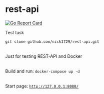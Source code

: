 # rest-api
[![Go Report Card](https://goreportcard.com/badge/github.com/nick1729/rest-api?style=flat-square)](https://goreportcard.com/badge/github.com/nick1729/rest-api)

Test task
<p><code>git clone github.com/nick1729/rest-api.git</code></p>

<br>Just for testing REST-API and Docker</br>

<br>Build and run: <code>docker-compose up -d</code></br>

<br>Start page: <code>http://127.0.0.1:8080/</code></br>
